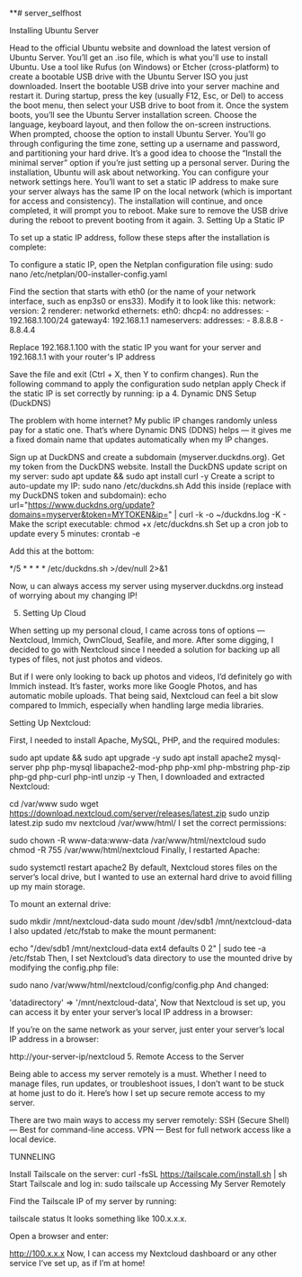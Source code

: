 **# server_selfhost



 Installing Ubuntu Server



Head to the official Ubuntu website and download the latest version of Ubuntu Server. You’ll get an .iso file, which is what you'll use to install Ubuntu.
Use a tool like Rufus (on Windows) or Etcher (cross-platform) to create a bootable USB drive with the Ubuntu Server ISO you just downloaded.
Insert the bootable USB drive into your server machine and restart it. During startup, press the key (usually F12, Esc, or Del) to access the boot menu, then select your USB drive to boot from it.
Once the system boots, you’ll see the Ubuntu Server installation screen. Choose the language, keyboard layout, and then follow the on-screen instructions.
When prompted, choose the option to install Ubuntu Server. You’ll go through configuring the time zone, setting up a username and password, and partitioning your hard drive.
It’s a good idea to choose the “Install the minimal server” option if you’re just setting up a personal server.
During the installation, Ubuntu will ask about networking. You can configure your network settings here. You’ll want to set a static IP address to make sure your server always has the same IP on the local network (which is important for access and consistency).
The installation will continue, and once completed, it will prompt you to reboot. Make sure to remove the USB drive during the reboot to prevent booting from it again.
3. Setting Up a Static IP

To set up a static IP address, follow these steps after the installation is complete:

To configure a static IP, open the Netplan configuration file using:
sudo nano /etc/netplan/00-installer-config.yaml

Find the section that starts with eth0 (or the name of your network interface, such as enp3s0 or ens33).
Modify it to look like this:
network:
  version: 2
  renderer: networkd
  ethernets:
    eth0:
      dhcp4: no
      addresses:
        - 192.168.1.100/24
      gateway4: 192.168.1.1
      nameservers:
        addresses:
          - 8.8.8.8
          - 8.8.4.4


Replace 192.168.1.100 with the static IP you want for your server and 192.168.1.1 with your router's IP address

Save the file and exit (Ctrl + X, then Y to confirm changes).
Run the following command to apply the configuration
sudo netplan apply
Check if the static IP is set correctly by running:
ip a
4. Dynamic DNS Setup (DuckDNS)

The problem with home internet? My public IP changes randomly unless pay for a static one. That’s where Dynamic DNS (DDNS) helps — it gives me a fixed domain name that updates automatically when my IP changes.

Sign up at DuckDNS and create a subdomain (myserver.duckdns.org).
Get my token from the DuckDNS website.
Install the DuckDNS update script on my server:
sudo apt update && sudo apt install curl -y
Create a script to auto-update my IP:
sudo nano /etc/duckdns.sh
Add this inside (replace with my DuckDNS token and subdomain):
echo url="https://www.duckdns.org/update?domains=myserver&token=MYTOKEN&ip=" | curl -k -o ~/duckdns.log -K -
Make the script executable:
chmod +x /etc/duckdns.sh
Set up a cron job to update every 5 minutes:
crontab -e

Add this at the bottom:

*/5 * * * * /etc/duckdns.sh >/dev/null 2>&1

Now, u can always access my server using myserver.duckdns.org instead of worrying about my changing IP!

5. Setting Up Cloud

When setting up my personal cloud, I came across tons of options — Nextcloud, Immich, OwnCloud, Seafile, and more. After some digging, I decided to go with Nextcloud since I needed a solution for backing up all types of files, not just photos and videos.

But if I were only looking to back up photos and videos, I’d definitely go with Immich instead. It’s faster, works more like Google Photos, and has automatic mobile uploads. That being said, Nextcloud can feel a bit slow compared to Immich, especially when handling large media libraries.

Setting Up Nextcloud:

First, I needed to install Apache, MySQL, PHP, and the required modules:

sudo apt update && sudo apt upgrade -y
sudo apt install apache2 mysql-server php php-mysql libapache2-mod-php php-xml php-mbstring php-zip php-gd php-curl php-intl unzip -y
Then, I downloaded and extracted Nextcloud:

cd /var/www
sudo wget https://download.nextcloud.com/server/releases/latest.zip
sudo unzip latest.zip
sudo mv nextcloud /var/www/html/
I set the correct permissions:

sudo chown -R www-data:www-data /var/www/html/nextcloud
sudo chmod -R 755 /var/www/html/nextcloud
Finally, I restarted Apache:

sudo systemctl restart apache2
By default, Nextcloud stores files on the server’s local drive, but I wanted to use an external hard drive to avoid filling up my main storage.

To mount an external drive:

sudo mkdir /mnt/nextcloud-data
sudo mount /dev/sdb1 /mnt/nextcloud-data
I also updated /etc/fstab to make the mount permanent:

echo "/dev/sdb1 /mnt/nextcloud-data ext4 defaults 0 2" | sudo tee -a /etc/fstab
Then, I set Nextcloud’s data directory to use the mounted drive by modifying the config.php file:

sudo nano /var/www/html/nextcloud/config/config.php
And changed:

'datadirectory' => '/mnt/nextcloud-data',
Now that Nextcloud is set up, you can access it by enter your server’s local IP address in a browser:

If you’re on the same network as your server, just enter your server’s local IP address in a browser:

http://your-server-ip/nextcloud
5. Remote Access to the Server

Being able to access my server remotely is a must. Whether I need to manage files, run updates, or troubleshoot issues, I don’t want to be stuck at home just to do it. Here’s how I set up secure remote access to my server.

There are two main ways to access my server remotely:
SSH (Secure Shell) — Best for command-line access.
VPN — Best for full network access like a local device.


TUNNELING


Install Tailscale on the server:
curl -fsSL https://tailscale.com/install.sh | sh
Start Tailscale and log in:
sudo tailscale up
Accessing My Server Remotely

Find the Tailscale IP of my server by running:

tailscale status
It looks something like 100.x.x.x.

Open a browser and enter:

http://100.x.x.x
Now, I can access my Nextcloud dashboard or any other service I’ve set up, as if I’m at home!


